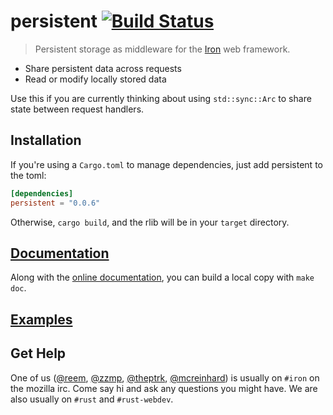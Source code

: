 persistent [![Build Status](https://secure.travis-ci.org/iron/persistent.png?branch=master)](https://travis-ci.org/iron/persistent)
====

> Persistent storage as middleware for the [Iron](https://github.com/iron/iron) web framework.

- Share persistent data across requests
- Read or modify locally stored data

Use this if you are currently thinking about using `std::sync::Arc` to share
state between request handlers.

## Installation

If you're using a `Cargo.toml` to manage dependencies, just add persistent to the toml:

```toml
[dependencies]
persistent = "0.0.6"
```

Otherwise, `cargo build`, and the rlib will be in your `target` directory.

## [Documentation](http://ironframework.io/doc/persistent)

Along with the [online documentation](http://ironframework.io/doc/persistent),
you can build a local copy with `make doc`.

## [Examples](/examples)

## Get Help

One of us ([@reem](https://github.com/reem/), [@zzmp](https://github.com/zzmp/),
[@theptrk](https://github.com/theptrk/), [@mcreinhard](https://github.com/mcreinhard))
is usually on `#iron` on the mozilla irc. Come say hi and ask any questions you might have.
We are also usually on `#rust` and `#rust-webdev`.
